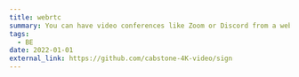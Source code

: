 ```yaml
---
title: webrtc
summary: You can have video conferences like Zoom or Discord from a web page. It's a video conferencing service that doesn't require installation and is easy to access from anywhere as long as you log in.
tags:
  - BE
date: 2022-01-01
external_link: https://github.com/cabstone-4K-video/sign
---
```

